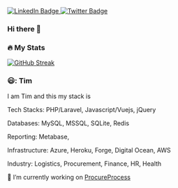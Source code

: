 <div id="badges">
  <a href="https://www.linkedin.com/in/timothy-soladoye">
    <img src="https://img.shields.io/badge/LinkedIn-blue?style=for-the-badge&logo=linkedin&logoColor=white" alt="LinkedIn Badge"/>
  </a>
  <a href="https://twitter.com/timoyesina">
    <img src="https://img.shields.io/badge/Twitter-blue?style=for-the-badge&logo=twitter&logoColor=white" alt="Twitter Badge"/>
  </a>
</div>

### Hi there 👋


### :fire: My Stats
[![GitHub Streak](http://github-readme-streak-stats.herokuapp.com?user=timoye&theme=dark&hide_border=true)](https://git.io/streak-stats)

### 😃: Tim
I am Tim and this my stack is

Tech Stacks: PHP/Laravel, Javascript/Vuejs, jQuery

Databases: MySQL, MSSQL, SQLite, Redis

Reporting: Metabase, 

Infrastructure: Azure, Heroku, Forge, Digital Ocean, AWS

Industry: Logistics, Procurement, Finance, HR, Health

🔭 I’m currently working on [ProcureProcess](procureprocess.com)

<!--
**timoye/timoye** is a ✨ _special_ ✨ repository because its `README.md` (this file) appears on your GitHub profile.

Here are some ideas to get you started:

- 🔭 I’m currently working on ...
- 🌱 I’m currently learning ...
- 👯 I’m looking to collaborate on ...
- 🤔 I’m looking for help with ...
- 💬 Ask me about ...
- 📫 How to reach me: ...
- 😄 Pronouns: ...
- ⚡ Fun fact: ...
-->
